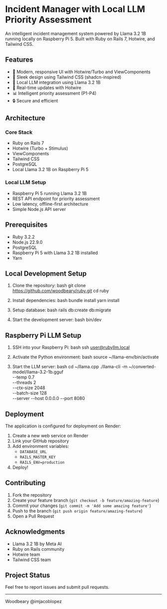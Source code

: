# Incident Manager with Local LLM Priority Assessment

An intelligent incident management system powered by Llama 3.2 1B running locally on Raspberry Pi 5. Built with Ruby on Rails 7, Hotwire, and Tailwind CSS.

## Features

- 🚀 Modern, responsive UI with Hotwire/Turbo and ViewComponents
- 🎨 Sleek design using Tailwind CSS (shadcn-inspired)
- 🤖 Local LLM integration using Llama 3.2 1B
- 🔄 Real-time updates with Hotwire
- 📊 Intelligent priority assessment (P1-P4)
- 🔒 Secure and efficient

## Architecture

### Core Stack
- Ruby on Rails 7
- Hotwire (Turbo + Stimulus)
- ViewComponents
- Tailwind CSS
- PostgreSQL
- Local Llama 3.2 1B on Raspberry Pi 5

### Local LLM Setup
- Raspberry Pi 5 running Llama 3.2 1B
- REST API endpoint for priority assessment
- Low latency, offline-first architecture
- Simple Node.js API server

## Prerequisites

- Ruby 3.2.2
- Node.js 22.9.0
- PostgreSQL
- Raspberry Pi 5 with Llama 3.2 1B installed
- Yarn

## Local Development Setup

1. Clone the repository:
bash
git clone https://github.com/woodbeary/ruby.git
cd ruby


2. Install dependencies:
bash
bundle install
yarn install


3. Setup database:
bash
rails db:create db:migrate


4. Start the development server:
bash
bin/dev


## Raspberry Pi LLM Setup

1. SSH into your Raspberry Pi:
bash
ssh user@rubyllm.local


2. Activate the Python environment:
bash
source ~/llama-env/bin/activate


3. Start the LLM server:
bash
cd ~/llama.cpp
./llama-cli -m ~/converted-model/llama-3.2-1b.gguf \
--temp 0.7 \
--threads 2 \
--ctx-size 2048 \
--batch-size 128 \
--server --host 0.0.0.0 --port 8080


## Deployment

The application is configured for deployment on Render:

1. Create a new web service on Render
2. Link your GitHub repository
3. Add environment variables:
   - `DATABASE_URL`
   - `RAILS_MASTER_KEY`
   - `RAILS_ENV=production`
4. Deploy!

## Contributing

1. Fork the repository
2. Create your feature branch (`git checkout -b feature/amazing-feature`)
3. Commit your changes (`git commit -m 'Add some amazing feature'`)
4. Push to the branch (`git push origin feature/amazing-feature`)
5. Open a Pull Request


## Acknowledgments

- Llama 3.2 1B by Meta AI
- Ruby on Rails community
- Hotwire team
- Tailwind CSS team

## Project Status

Feel free to report issues and submit pull requests.

---

Woodbeary @imjacoblopez